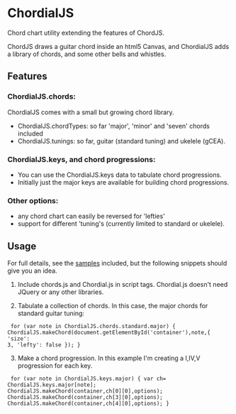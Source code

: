 ChordialJS
==========

Chord chart utility extending the features of ChordJS.

ChordJS draws a guitar chord inside an html5 Canvas, and ChordialJS adds a library of chords, and some other bells and whistles.

Features
-------
### ChordialJS.chords:

ChordialJS comes with a small but growing chord library. 

 - ChordialJS.chordTypes: so far 'major', 'minor' and 'seven' chords included 
 - ChordialJS.tunings: so far, guitar (standard tuning) and ukelele (gCEA).

### ChordialJS.keys, and chord progressions:
 - You can use the ChordialJS.keys data to tabulate chord progressions.
 - Initially just the major keys are available for building chord progressions. 

### Other options:
 - any chord chart can easily be reversed for 'lefties'
 - support for different 'tuning's (currently limited to standard or ukelele).

Usage
-----
For full details, see the [samples](samples.html) included, but the following snippets should give you an idea.
 1. Include chords.js and Chordial.js in script tags. Chordial.js doesn't need JQuery or any other libraries.

 2. Tabulate a collection of chords. In this case, the major chords for standard guitar tuning:

<code><pre>
   for (var note in ChordialJS.chords.standard.major) {
	ChordialJS.makeChord(document.getElementById('container'),note,{ 'size': 3, 'lefty': false });
   }
</pre></code>

 3. Make a chord progression. In this example I'm creating a I,IV,V progression for each key.

<code><pre>
   for (var note in ChordialJS.keys.major) {
	var ch= ChordialJS.keys.major[note];
	ChordialJS.makeChord(container,ch[0][0],options);
	ChordialJS.makeChord(container,ch[3][0],options);
	ChordialJS.makeChord(container,ch[4][0],options);
   }
</pre></code>

 
